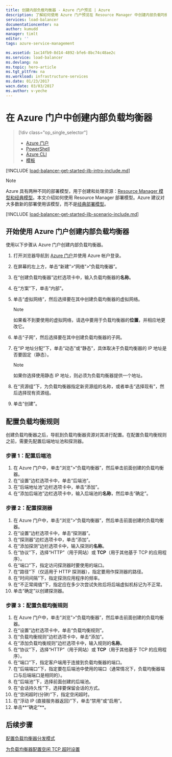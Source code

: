 ```yaml
---
title: 创建内部负载均衡器 - Azure 门户预览 | Azure
description: 了解如何使用 Azure 门户预览在 Resource Manager 中创建内部负载均衡器
services: load-balancer
documentationcenter: na
author: kumudd
manager: timlt
editor: ''
tags: azure-service-management

ms.assetid: 1ac14fb9-8d14-4892-bfe6-8bc74c48ae2c
ms.service: load-balancer
ms.devlang: na
ms.topic: hero-article
ms.tgt_pltfrm: na
ms.workload: infrastructure-services
ms.date: 01/23/2017
wacn.date: 03/03/2017
ms.author: v-yeche
---
```


# 在 Azure 门户中创建内部负载均衡器

> [!div class="op_single_selector"]
>- [Azure 门户](./load-balancer-get-started-ilb-arm-portal.md)
>- [PowerShell](./load-balancer-get-started-ilb-arm-ps.md)
>- [Azure CLI](./load-balancer-get-started-ilb-arm-cli.md)
>- [模板](./load-balancer-get-started-ilb-arm-template.md)

[!INCLUDE [load-balancer-get-started-ilb-intro-include.md](../../includes/load-balancer-get-started-ilb-intro-include.md)]

> [!NOTE]
Azure 具有两种不同的部署模型，用于创建和处理资源：[Resource Manager 模型和经典模型](../azure-resource-manager/resource-manager-deployment-model.md)。本文介绍如何使用 Resource Manager 部署模型。Azure 建议对大多数新的部署使用该模型，而不是[经典部署模型](./load-balancer-get-started-ilb-classic-ps.md)。
>
>

[!INCLUDE [load-balancer-get-started-ilb-scenario-include.md](../../includes/load-balancer-get-started-ilb-scenario-include.md)]

## 开始使用 Azure 门户创建内部负载均衡器	

使用以下步骤从 Azure 门户创建内部负载均衡器。

1. 打开浏览器导航到 [Azure 门户](http://portal.azure.cn)并使用 Azure 帐户登录。
2. 在屏幕的左上方，单击“新建”>“网络”>“负载均衡器”。
3. 在“创建负载均衡器”边栏选项卡中，输入负载均衡器的**名称**。
4. 在“方案”下，单击“内部”。
5. 单击“虚拟网络”，然后选择要在其中创建负载均衡器的虚拟网络。

    > [!NOTE]
    如果看不到要使用的虚拟网络，请选中要用于负载均衡器的**位置**，并相应地更改它。
    >

6. 单击“子网”，然后选择要在其中创建负载均衡器的子网。
7. 在“IP 地址分配”下，单击“动态”或“静态”，具体取决于负载均衡器的 IP 地址是否要固定（静态）。

    > [!NOTE]
    如果你选择使用静态 IP 地址，则必须为负载均衡器提供一个地址。
    >

8. 在“资源组”下，为负载均衡器指定新资源组的名称，或者单击“选择现有”，然后选择现有资源组。
9. 单击“创建”。

## 配置负载均衡规则

创建负载均衡器之后，导航到负载均衡器资源对其进行配置。在配置负载均衡规则之前，需要先配置后端地址池和探测器。

### 步骤 1：配置后端池

1. 在 Azure 门户中，单击“浏览”>“负载均衡器”，然后单击前面创建的负载均衡器。
2. 在“设置”边栏选项卡中，单击“后端池”。
3. 在“后端地址池”边栏选项卡中，单击“添加”。
4. 在“添加后端池”边栏选项卡中，输入后端池的**名称**，然后单击“确定”。

### 步骤 2：配置探测器

1. 在 Azure 门户中，单击“浏览”>“负载均衡器”，然后单击前面创建的负载均衡器。
2. 在“设置”边栏选项卡中，单击“探测器”。
3. 在“探测器”边栏选项卡中，单击“添加”。
4. 在“添加探测”边栏选项卡中，输入探测的**名称**。
5. 在“协议”下，选择“HTTP”（用于网站）或 **TCP**（用于其他基于 TCP 的应用程序）。
6. 在“端口”下，指定访问探测器时要使用的端口。
7. 在“路径”下（仅适用于 HTTP 探测器），指定要用作探测器的路径。
8. 在“时间间隔”下，指定探测应用程序的频率。
9. 在“不正常阈值”下，指定应在多少次尝试失败后将后端虚拟机标记为不正常。
10. 单击“确定”以创建探测器。

### 步骤 3：配置负载均衡规则

1. 在 Azure 门户中，单击“浏览”>“负载均衡器”，然后单击前面创建的负载均衡器。
2. 在“设置”边栏选项卡中，单击“负载均衡规则”。
3. 在“负载均衡规则”边栏选项卡中，单击“添加”。
4. 在“添加负载均衡规则”边栏选项卡中，输入规则的**名称**。
5. 在“协议”下，选择“HTTP”（用于网站）或 **TCP**（用于其他基于 TCP 的应用程序）。
6. 在“端口”下，指定客户端用于连接到负载均衡器的端口。
7. 在“后端端口”下，指定要在后端池中使用的端口（通常情况下，负载均衡器端口与后端端口是相同的）。
8. 在“后端池”下，选择前面创建的后端池。
9. 在“会话持久性”下，选择要保留会话的方式。
10. 在“空闲超时(分钟)”下，指定空闲超时。
11. 在“浮动 IP (直接服务器返回)”下，单击“禁用”或“启用”。
12. 单击**“确定”**。

## 后续步骤

[配置负载均衡器分发模式](./load-balancer-distribution-mode.md)

[为负载均衡器配置空闲 TCP 超时设置](./load-balancer-tcp-idle-timeout.md)

<!---HONumber=Mooncake_0227_2017-->
<!--Update_Description:update meta properties; wording update-->